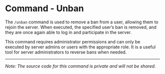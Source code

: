 # Command - Unban

The `/unban` command is used to remove a ban from a user, allowing them to rejoin the server. When executed, the specified user’s ban is removed, and they are once again able to log in and participate in the server.

This command requires administrator permissions and can only be executed by server admins or users with the appropriate role. It is a useful tool for server administrators to reverse bans when needed.

---

*Note: The source code for this command is private and will not be shared.*
